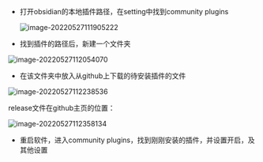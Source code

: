 - 打开obsidian的本地插件路径，在setting中找到community plugins

  ![image-20220527111905222](E:\文档\GitHub\Notiz\从github上下载obsidian插件导入obsidian.assets\image-20220527111905222.png)

- 找到插件的路径后，新建一个文件夹

![image-20220527112054070](E:\文档\GitHub\Notiz\从github上下载obsidian插件导入obsidian.assets\image-20220527112054070.png)

- 在该文件夹中放入从github上下载的待安装插件的文件

![image-20220527112238536](E:\文档\GitHub\Notiz\从github上下载obsidian插件导入obsidian.assets\image-20220527112238536.png)

release文件在github主页的位置：

![image-20220527112358134](E:\文档\GitHub\Notiz\从github上下载obsidian插件导入obsidian.assets\image-20220527112358134.png)

- 重启软件，进入community plugins，找到刚刚安装的插件，并设置开启，及其他设置